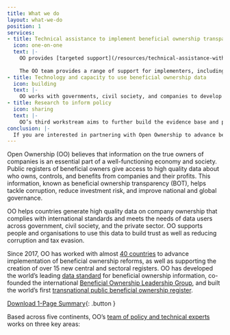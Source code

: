 ```yaml
---
title: What we do
layout: what-we-do
position: 1
services:
- title: Technical assistance to implement beneficial ownership transparency
  icon: one-on-one
  text: |-
    OO provides [targeted support](/resources/technical-assistance-with-implementation/) and quality assurance throughout [each stage](/guide) of the BOT implementation process. Working directly with national government agencies that are responsible for implementation, OO engages holistically with local and international stakeholders across and outside of government to ensure that reforms are well understood and supported, and that they respond to the needs of data users.
    
    The OO team provides a range of support for implementers, including: developing and reviewing legislation and regulations; developing forms and business processes to collect data; designing and building technical systems to store and publish data; and analysing and using the resulting data. OO also works with implementers to support the creation of full economy central beneficial ownership registers as well as those for specific sectors such as [extractives](/extractives) and [procurement](/resources/beneficial-ownership-data-in-procurement/). 
- title: Technology and capacity to use beneficial ownership data
  icon: building
  text: |-
    OO works with governments, civil society, and companies to develop technology that uses beneficial ownership data to actively reduce corruption risks and improve governance. OO has developed the [Beneficial Ownership Data Standard (BODS)](http://standard.openownership.org/en/0.2.0/), which enables the publication of structured, linkable beneficial ownership data, as well as the [Global Open Ownership Register](https://register.openownership.org/), which uses real world beneficial ownership data for nearly 8 million companies and allows for public analysis and interrogation of the data. OO also provides direct support and training to people and organisations (including governments) wanting to understand and use beneficial ownership data. By providing technologies such as the BODS as public goods, OO aims to transform the availability of structured beneficial ownership data around the globe, going well beyond the implementation support provided directly to countries.
- title: Research to inform policy
  icon: sharing
  text: |-
    OO’s third workstream aims to further build the evidence base and produce the [guidance](/resources) and resources that help local stakeholders to implement effective BOT reforms. To do so, OO continues to collect evidence of implementation and impact from the team’s country work, guided by and informing the [Open Ownership Principles](/principles) (OO Principles), and sharing this knowledge and evidence with other national level stakeholders. It is important to research how to implement BOT effectively as well as why implementing BOT is necessary, as these questions underpin OO’s work at a national level and inform the development of data tools and technologies. This research is also a key mechanism through which OO can influence change across the world, by informing international standards and practices on BOT, and influencing the practice of intermediary organisations and consultants that support BOT implementations around the world. 
conclusion: |-
  If you are interested in partnering with Open Ownership to advance beneficial ownership transparency in your country, please contact <support@openownership.org> to discuss your country’s needs and the assistance we could provide.
---
```


Open Ownership (OO) believes that information on the true owners of companies is an essential part of a well-functioning economy and society. Public registers of beneficial owners give access to high quality data about who owns, controls, and benefits from companies and their profits. This information, known as beneficial ownership transparency (BOT), helps tackle corruption, reduce investment risk, and improve national and global governance.

OO helps countries generate high quality data on company ownership that complies with international standards and meets the needs of data users across government, civil society, and the private sector. OO supports people and organisations to use this data to build trust as well as reducing corruption and tax evasion.

Since 2017, OO has worked with almost [40 countries](/map/) to advance implementation of beneficial ownership reforms, as well as supporting the creation of over 15 new central and sectoral registers. OO has developed the world’s leading [data standard](http://standard.openownership.org/en/0.2.0/) for beneficial ownership information, co-founded the international [Beneficial Ownership Leadership Group](/what-we-do/the-beneficial-ownership-leadership-group/), and built the world’s first [transnational public beneficial ownership register](https://register.openownership.org/).

[Download 1-Page Summary](/uploads/openownership-factsheet.pdf){: .button }

Based across five continents, OO’s [team of policy and technical experts](/team) works on three key areas: